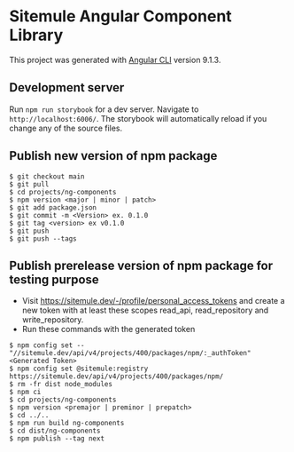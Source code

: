 # Sitemule Angular Component Library

This project was generated with [Angular CLI](https://github.com/angular/angular-cli) version 9.1.3.

## Development server

Run `npm run storybook` for a dev server. Navigate to `http://localhost:6006/`. The storybook will automatically reload if you change any of the source files.


## Publish new version of npm package
```
$ git checkout main
$ git pull
$ cd projects/ng-components
$ npm version <major | minor | patch>
$ git add package.json
$ git commit -m <Version> ex. 0.1.0
$ git tag <version> ex v0.1.0
$ git push 
$ git push --tags
```

## Publish prerelease version of npm package for testing purpose

* Visit https://sitemule.dev/-/profile/personal_access_tokens and create a new token with at least these scopes read_api, read_repository and write_repository.
* Run these commands with the generated token
```
$ npm config set -- "//sitemule.dev/api/v4/projects/400/packages/npm/:_authToken" <Generated Token>
$ npm config set @sitemule:registry https://sitemule.dev/api/v4/projects/400/packages/npm/
$ rm -fr dist node_modules
$ npm ci
$ cd projects/ng-components
$ npm version <premajor | preminor | prepatch>
$ cd ../..
$ npm run build ng-components
$ cd dist/ng-components
$ npm publish --tag next
```
